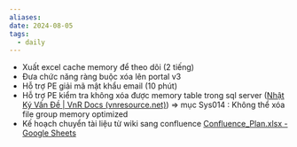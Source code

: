 ```yaml
---
aliases: 
date: 2024-08-05
tags:
  - daily
---
```

- Xuất excel cache memory để theo dõi (2 tiếng)
- Đưa chức năng ràng buộc xóa lên portal v3
- Hỗ trợ PE giải mã mật khẩu email (10 phút)
- Hỗ trợ PE kiểm tra không xóa được memory table trong sql server ([Nhật Ký Vấn Đề | VnR Docs (vnresource.net)](https://docs.vnresource.net/vi/general/NhatKyVanDe)) => mục Sys014 : Không thể xóa file group memory optimized
- Kế hoạch chuyển tài liệu từ wiki sang confluence [Confluence_Plan.xlsx - Google Sheets](https://docs.google.com/spreadsheets/d/1XpzMOkE41SwzubhcXG_VxWbGo1huGYc0/edit?gid=1699652483#gid=1699652483)

